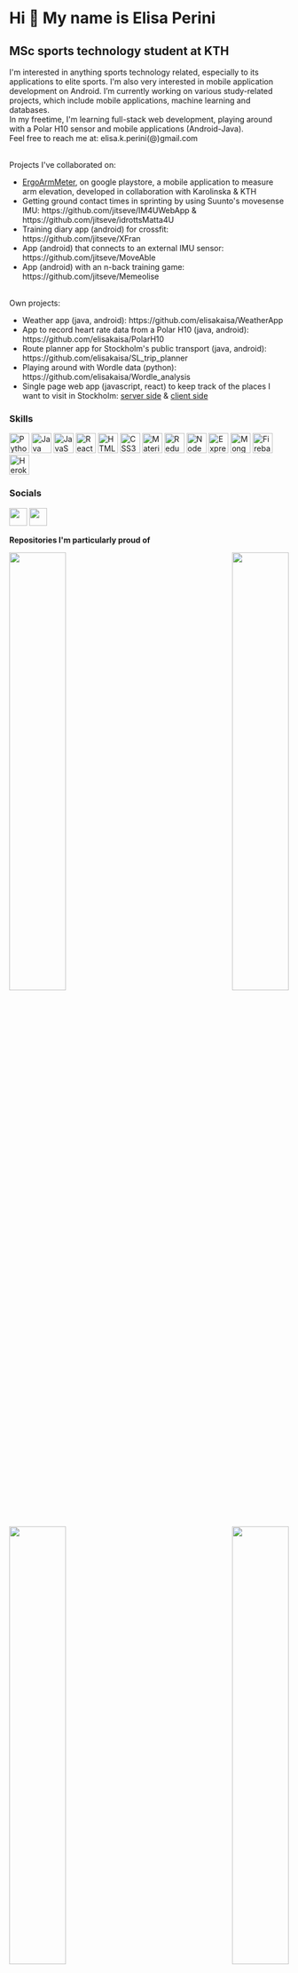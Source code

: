 Hi 👋 My name is Elisa Perini
=============================

MSc sports technology student at KTH
------------------------------------
I'm interested in anything sports technology related, especially to its applications to elite sports. I'm also very interested in mobile application development on Android.
I’m currently working on various study-related projects, which include mobile applications, machine learning and databases.<br>
In my freetime, I'm learning full-stack web development, playing around with a Polar H10 sensor and mobile applications (Android-Java).<br>
Feel free to reach me at: elisa.k.perini(@)gmail.com

\
Projects I've collaborated on:
<ul>
  <li><a href="https://play.google.com/store/apps/details?id=com.epjjve.ergoarmmeter&gl=SE">ErgoArmMeter</a>, on google playstore, a mobile application to measure arm elevation, developed in collaboration with Karolinska & KTH
  <li>Getting ground contact times in sprinting by using Suunto's movesense IMU: https://github.com/jitseve/IM4UWebApp & https://github.com/jitseve/idrottsMatta4U </li>
  <li>Training diary app (android) for crossfit: https://github.com/jitseve/XFran </li>
  <li>App (android) that connects to an external IMU sensor: https://github.com/jitseve/MoveAble </li>
  <li>App (android) with an n-back training game: https://github.com/jitseve/Memeolise </li>
 </ul>

\
Own projects:
<ul>
  <li>Weather app (java, android): https://github.com/elisakaisa/WeatherApp </li>
  <li>App to record heart rate data from a Polar H10 (java, android): https://github.com/elisakaisa/PolarH10 </li>
  <li>Route planner app for Stockholm's public transport (java, android): https://github.com/elisakaisa/SL_trip_planner</li>
  <li>Playing around with Wordle data (python): https://github.com/elisakaisa/Wordle_analysis</li>
  <li>Single page web app (javascript, react) to keep track of the places I want to visit in Stockholm: <a href="https://github.com/elisakaisa/ToVisitWebApp">server side</a> & <a href="https://github.com/elisakaisa/ToVisitWebApp_clientSide">client side</a></li>
</ul>

### Skills

<p align="left">
<a href="https://www.python.org/" target="_blank" rel="noreferrer"><img src="https://raw.githubusercontent.com/danielcranney/readme-generator/main/public/icons/skills/python-colored.svg" width="36" height="36" alt="Python" /></a>
<a href="https://www.oracle.com/java/" target="_blank" rel="noreferrer"><img src="https://raw.githubusercontent.com/danielcranney/readme-generator/main/public/icons/skills/java-colored.svg" width="36" height="36" alt="Java" /></a>
<a href="https://developer.mozilla.org/en-US/docs/Web/JavaScript" target="_blank" rel="noreferrer"><img src="https://raw.githubusercontent.com/danielcranney/readme-generator/main/public/icons/skills/javascript-colored.svg" width="36" height="36" alt="JavaScript" /></a>
<a href="https://reactjs.org/" target="_blank" rel="noreferrer"><img src="https://raw.githubusercontent.com/danielcranney/readme-generator/main/public/icons/skills/react-colored.svg" width="36" height="36" alt="React" /></a>
<a href="https://developer.mozilla.org/en-US/docs/Glossary/HTML5" target="_blank" rel="noreferrer"><img src="https://raw.githubusercontent.com/danielcranney/readme-generator/main/public/icons/skills/html5-colored.svg" width="36" height="36" alt="HTML5" /></a>
<a href="https://www.w3.org/TR/CSS/#css" target="_blank" rel="noreferrer"><img src="https://raw.githubusercontent.com/danielcranney/readme-generator/main/public/icons/skills/css3-colored.svg" width="36" height="36" alt="CSS3" /></a>
<a href="https://mui.com/" target="_blank" rel="noreferrer"><img src="https://raw.githubusercontent.com/danielcranney/readme-generator/main/public/icons/skills/materialui-colored.svg" width="36" height="36" alt="Material UI" /></a>
<a href="https://redux.js.org/" target="_blank" rel="noreferrer"><img src="https://raw.githubusercontent.com/danielcranney/readme-generator/main/public/icons/skills/redux-colored.svg" width="36" height="36" alt="Redux" /></a>
<a href="https://nodejs.org/en/" target="_blank" rel="noreferrer"><img src="https://raw.githubusercontent.com/danielcranney/readme-generator/main/public/icons/skills/nodejs-colored.svg" width="36" height="36" alt="NodeJS" /></a>
<a href="https://expressjs.com/" target="_blank" rel="noreferrer"><img src="https://raw.githubusercontent.com/danielcranney/readme-generator/main/public/icons/skills/express-colored.svg" width="36" height="36" alt="Express" /></a>
<a href="https://www.mongodb.com/" target="_blank" rel="noreferrer"><img src="https://raw.githubusercontent.com/danielcranney/readme-generator/main/public/icons/skills/mongodb-colored.svg" width="36" height="36" alt="MongoDB" /></a>
<a href="https://firebase.google.com/" target="_blank" rel="noreferrer"><img src="https://raw.githubusercontent.com/danielcranney/readme-generator/main/public/icons/skills/firebase-colored.svg" width="36" height="36" alt="Firebase" /></a>
<a href="https://www.heroku.com/" target="_blank" rel="noreferrer"><img src="https://raw.githubusercontent.com/danielcranney/readme-generator/main/public/icons/skills/heroku-colored.svg" width="36" height="36" alt="Heroku" /></a>
</p>

### Socials

<p align="left"> <a href="https://www.github.com/elisakaisa" target="_blank" rel="noreferrer"><img src="https://raw.githubusercontent.com/danielcranney/readme-generator/main/public/icons/socials/github.svg" width="32" height="32" /></a> <a href="https://www.linkedin.com/in/elisa-perini-2759ba227/" target="_blank" rel="noreferrer"><img src="https://raw.githubusercontent.com/danielcranney/readme-generator/main/public/icons/socials/linkedin.svg" width="32" height="32" /></a></p>

<b>Repositories I'm particularly proud of</b>

<div width="100%" align="center"><a href="https://github.com/elisakaisa/SL_trip_planner" align="left"><img align="left" width="45%" src="https://github-readme-stats.vercel.app/api/pin/?username=elisakaisa&repo=SL_trip_planner&title_color=ef4444&text_color=ffffff&icon_color=ef4444&bg_color=1c1917&hide_border=true&locale=en" /></a><a href="https://github.com/elisakaisa/ToVisitWebApp" align="right"><img align="right" width="45%" src="https://github-readme-stats.vercel.app/api/pin/?username=elisakaisa&repo=ToVisitWebApp&title_color=ef4444&text_color=ffffff&icon_color=ef4444&bg_color=1c1917&hide_border=true&locale=en" /></a></div><br /><br /><br /><br /><br /><br /><br />

<div width="100%" align="center"><a href="https://github.com/elisakaisa/ToVisitWebApp_clientSide" align="left"><img align="left" width="45%" src="https://github-readme-stats.vercel.app/api/pin/?username=elisakaisa&repo=ToVisitWebApp_clientSide&title_color=ef4444&text_color=ffffff&icon_color=ef4444&bg_color=1c1917&hide_border=true&locale=en" /></a><a href="https://github.com/elisakaisa/PolarH10" align="right"><img align="right" width="45%" src="https://github-readme-stats.vercel.app/api/pin/?username=elisakaisa&repo=PolarH10&title_color=ef4444&text_color=ffffff&icon_color=ef4444&bg_color=1c1917&hide_border=true&locale=en" /></a></div>

<br /><br /><br /><br /><br />
